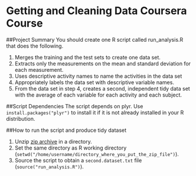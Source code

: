 Getting and Cleaning Data Coursera Course
=====================

##Project Summary
You should create one R script called run_analysis.R that does the following. 

 1. Merges the training and the test sets to create one data set.
 2. Extracts only the measurements on the mean and standard deviation for each measurement. 
 3. Uses descriptive activity names to name the activities in the data set
 4. Appropriately labels the data set with descriptive variable names. 
 5. From the data set in step 4, creates a second, independent tidy data set with the average of each variable for each activity and each subject.

##Script Dependencies
The script depends on plyr. Use `install.packages("plyr")` to install it if it is not already installed in your R distribution.

##How to run the script and produce tidy dataset

 1. Unzip [zip archive](https://d396qusza40orc.cloudfront.net/getdata%2Fprojectfiles%2FUCI%20HAR%20Dataset.zip) in a directory.
 2. Set the same directory as R working directory (`setwd("/home/username/directory_where_you_put_the_zip_file")`).
 3. Source the script to obtain a `second.dataset.txt` file (`source("run_analysis.R")`).
